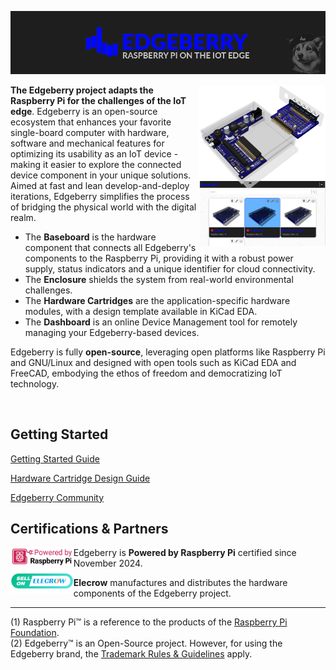 ![Edgeberry Banner](https://github.com/Edgeberry/.github/blob/main/brand/Edgeberry_banner_main.png?raw=true)

<a href="https://www.elecrow.com/store/Edgeberry" target="_blank" >
<img src="https://github.com/Edgeberry/.github/blob/main/images/Edgeberry_ecosystem.png?raw=true" align="right" width="40%"/>
</a>

**The Edgeberry project adapts the Raspberry Pi for the challenges of the IoT edge**. 
Edgeberry is an open-source ecosystem that enhances your favorite single-board computer with hardware, software and mechanical 
features for optimizing its usability as an IoT device - making it easier to explore the connected device component in your 
unique solutions. Aimed at fast and lean develop-and-deploy iterations, Edgeberry simplifies the process of bridging the 
physical world with the digital realm.

- The **Baseboard** is the hardware component that connects all Edgeberry's components to the Raspberry Pi, providing it with a robust power supply, status indicators and a unique identifier for cloud connectivity.
- The **Enclosure** shields the system from real-world environmental challenges.
- The **Hardware Cartridges** are the application-specific hardware modules, with a design template available in KiCad EDA.
- The **Dashboard** is an online Device Management tool for remotely managing your Edgeberry-based devices.

Edgeberry is fully **open-source**, leveraging open platforms like Raspberry Pi and GNU/Linux and designed with open tools such as KiCad EDA and FreeCAD, embodying the ethos of freedom and democratizing IoT technology.

<br clear="right"/>
<h2>Getting Started</h2>
<p>
    <a href="https://github.com/Edgeberry/.github/blob/main/documentation/GettingStarted.md">Getting Started Guide</a>
</p>

<p>
    <a href="https://github.com/Edgeberry/.github/blob/main/documentation/Hardware_Cartridge_Design_Guide.pdf">Hardware Cartridge Design Guide</a>
</p>
<p>
    <a href="https://reddit.com/r/Edgeberry">Edgeberry Community</a>
</p>

<h2>Certifications & Partners</h2>
<a href="https://www.raspberrypi.com/for-industry/powered-by/product-catalogue/?category=SBCs" target="_blank" >
    <img src="https://github.com/Edgeberry/.github/blob/main/brand/poweredbypi.png?raw=true" align="left" width="20%"/>
</a>

Edgeberry is **Powered by Raspberry Pi** certified since November 2024.
<br clear="left"/>
<a href="https://www.elecrow.com/catalogsearch/result/?q=edgeberry" target="_blank" >
    <img src="https://github.com/Edgeberry/.github/blob/main/brand/elecrowpartner.png?raw=true" align="left" width="20%"/>
</a>

**Elecrow** manufactures and distributes the hardware components of the Edgeberry project.
<br clear="left"/>
<hr/>

(1) Raspberry Pi™ is a reference to the products of the [Raspberry Pi Foundation](https://www.raspberrypi.org/).<br/>
(2) Edgeberry™ is an Open-Source project. However, for using the Edgeberry brand, the [Trademark Rules & Guidelines](https://github.com/Edgeberry/.github/blob/main/brand/Edgeberry_Trademark_Rules_and_Guidelines.md) apply.